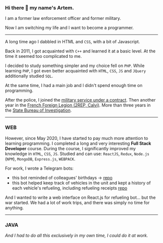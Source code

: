 ### Hi there 👋 my name's Artem.

I am a former law enforcement officer and former military.

Now I am switching my life and I want to become a programmer.

---

A long time ago I dabbled in HTML and `CSS`, with a bit of Javascript.

Back in 2011, I got acquainted with `C++` and learned it at a basic level. At the time it seemed too complicated to me.

I decided to study something simpler and my choice fell on `PHP`. While learning `PHP`, I got even better acquainted with `HTML`, `CSS`, `JS` and `JQuery` additionally studied `SQL`.

At the same time, I had a main job and I didn't spend enough time on programming.

After the police, I joined the [military service under a contract](https://do.gov.ua/en/main-page/). Then another year in the [French Foreign Legion (2REP, Calvi)](http://foreignlegion.info/units/2nd-foreign-parachute-regiment/). More than three years in the [State Bureau of Investigation](https://dbr.gov.ua/en/).

---

### WEB

However, since May 2020, I have started to pay much more attention to learning programming. I completed a long and very interesting **Full Stack Developer** course. During the course, I significantly improved my knowledge in `HTML`, `CSS`, `JS`. Studied and can use: `ReactJS`, `Redux`, `Node.js` (`NPM`), `MongoDB`, `Express.js`, `WEBPACK`.

For work, I wrote a Telegram bots:
- this bot reminded of colleagues' birthdays -> [repo](https://github.com/xdpiqbx/date-remainder-sf-production)
- this bot helped keep track of vehicles in the unit and kept a history of each vehicle's refueling, including refueling receipts [repo](https://github.com/xdpiqbx/sbi_refuel_bot)

And I wanted to write a web interface on React.js for refueling bot... but the war started. We had a lot of work trips, and there was simply no time for anything.

---

### JAVA



*And I had to do all this exclusively in my own time, I could do it at work.*

<!--
**xdpiqbx/xdpiqbx** is a ✨ _special_ ✨ repository because its `README.md` (this file) appears on your GitHub profile.

Here are some ideas to get you started:

- 🔭 I’m currently working on ...
- 🌱 I’m currently learning ...
- 👯 I’m looking to collaborate on ...
- 🤔 I’m looking for help with ...
- 💬 Ask me about ...
- 📫 How to reach me: ...
- 😄 Pronouns: ...
- ⚡ Fun fact: ...
-->
